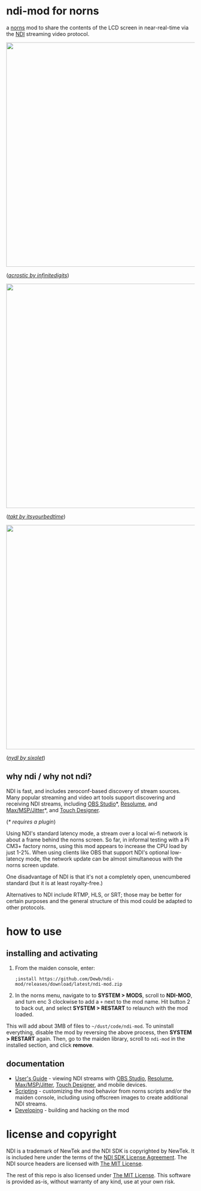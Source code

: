 # ndi-mod for norns

a [norns](https://monome.org/norns) mod to share the contents of the LCD screen in near-real-time via the [NDI](https://streamgeeks.us/what-is-ndi/) streaming video protocol.

<img src="https://user-images.githubusercontent.com/712405/174466864-cbf723bb-a657-4dab-bdf0-572e31b3e7ab.png" width=600>

(*[acrostic by infinitedigits](https://github.com/schollz/acrostic)*)

<img src="https://user-images.githubusercontent.com/712405/174466636-d860d066-bd27-47da-b93f-035291ee5ab8.png" width=600>

(*[takt by itsyourbedtime](https://github.com/itsyourbedtime/takt)*)

<img src="https://user-images.githubusercontent.com/712405/174505098-a66b4830-e427-4ef1-978b-4302c11a8478.png" width=600>

(*[nydl by sixolet](https://github.com/sixolet/nydl)*)


## why ndi / why not ndi?

NDI is fast, and includes zeroconf-based discovery of stream sources. Many popular streaming and video art tools support discovering and receiving NDI streams, including [OBS Studio](https://obsproject.com/)\*, [Resolume](https://resolume.com/), and [Max/MSP/Jitter](https://cycling74.com/products/max-features)\*, and [Touch Designer](https://derivative.ca/UserGuide/NDI).

(*\* requires a plugin*)

Using NDI's standard latency mode, a stream over a local wi-fi network is about a frame behind the norns screen. So far, in informal testing with a Pi CM3+ factory norns, using this mod appears to increase the CPU load by just 1-2%. When using clients like OBS that support NDI's optional low-latency mode, the network update can be almost simultaneous with the norns screen update.

One disadvantage of NDI is that it's not a completely open, unencumbered standard (but it is at least royalty-free.)

Alternatives to NDI include RTMP, HLS, or SRT; those may be better for certain purposes and the general structure of this mod could be adapted to other protocols. 

# how to use

## installing and activating

1. From the maiden console, enter:
   ```
   ;install https://github.com/Dewb/ndi-mod/releases/download/latest/ndi-mod.zip
   ```
2. In the norns menu, navigate to to **SYSTEM > MODS**, scroll to **NDI-MOD**, and turn enc 3
   clockwise to add a `+` next to the mod name. Hit button 2 to back out, and select
   **SYSTEM > RESTART** to relaunch with the mod loaded.
   
This will add about 3MB of files to `~/dust/code/ndi-mod`. To uninstall everything, disable the mod by reversing the above process, then **SYSTEM > RESTART** again. Then, go to the maiden library, scroll to `ndi-mod` in the installed section, and click **remove**.

## documentation

* [User's Guide](docs/User's%20Guide.md) - viewing NDI streams with [OBS Studio](https://obsproject.com/), [Resolume](https://resolume.com/), [Max/MSP/Jitter](https://cycling74.com/products/max-features), [Touch Designer](https://derivative.ca/UserGuide/NDI), and mobile devices.
* [Scripting](docs/Scripting.md) - customizing the mod behavior from norns scripts and/or the maiden console, including using offscreen images to create additional NDI streams.
* [Developing](docs/Developing.md) - building and hacking on the mod

# license and copyright

NDI is a trademark of NewTek and the NDI SDK is copyrighted by NewTek. It is included here under the terms of the [NDI SDK License Agreement](dep/ndi/Processing.NDI.Lib.Licenses.txt). The NDI source headers are licensed with [The MIT License](https://mit-license.org/).

The rest of this repo is also licensed under [The MIT License](https://mit-license.org/). This software is provided as-is, without warranty of any kind, use at your own risk.


